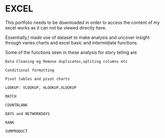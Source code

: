 # EXCEL
This portfolio needs to be downloaded in order to access the content of my excel works as it can not be viewed directly here.

Essentially,I made use of dataset to make analysis and uncover insight through varies charts and excel basic and intermidiate functions.

Some of the functions seen in these analysis for story telling are

    Data Cleaning eg Remove duplicates,spliting columns etc
    
    Conditional formatting
    
    Pivot tables and pivot charts
    
    LOOKUP: VLOOKUP, HLOOKUP,XLOOKUP
    
    MATCH
    
    COUNTBLANK
    
    DAYS and NETWORKDAYS
    
    RANK
    
    SUMPRODUCT
